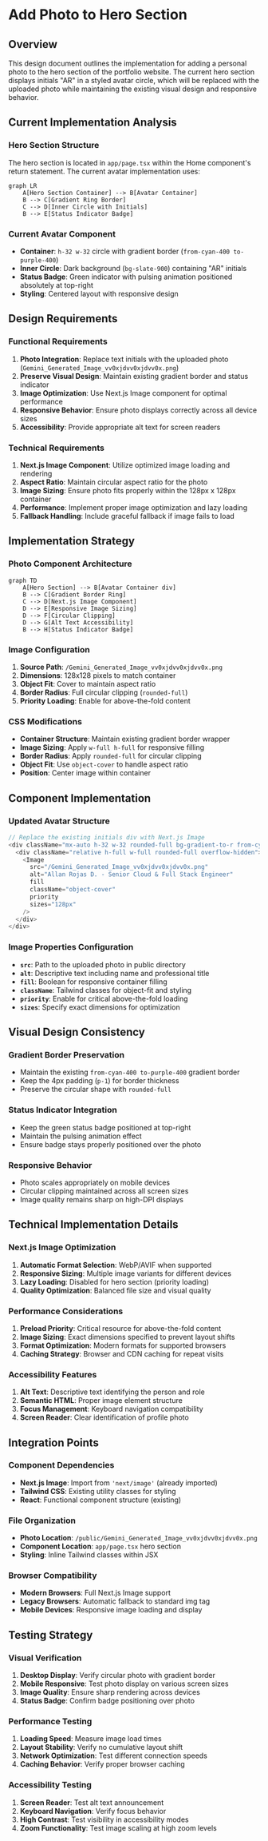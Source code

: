 # Add Photo to Hero Section

## Overview

This design document outlines the implementation for adding a personal photo to the hero section of the portfolio website. The current hero section displays initials "AR" in a styled avatar circle, which will be replaced with the uploaded photo while maintaining the existing visual design and responsive behavior.

## Current Implementation Analysis

### Hero Section Structure
The hero section is located in `app/page.tsx` within the Home component's return statement. The current avatar implementation uses:

```mermaid
graph LR
    A[Hero Section Container] --> B[Avatar Container]
    B --> C[Gradient Ring Border]
    C --> D[Inner Circle with Initials]
    B --> E[Status Indicator Badge]
```

### Current Avatar Component
- **Container**: `h-32 w-32` circle with gradient border (`from-cyan-400 to-purple-400`)
- **Inner Circle**: Dark background (`bg-slate-900`) containing "AR" initials
- **Status Badge**: Green indicator with pulsing animation positioned absolutely at top-right
- **Styling**: Centered layout with responsive design

## Design Requirements

### Functional Requirements
1. **Photo Integration**: Replace text initials with the uploaded photo (`Gemini_Generated_Image_vv0xjdvv0xjdvv0x.png`)
2. **Preserve Visual Design**: Maintain existing gradient border and status indicator
3. **Image Optimization**: Use Next.js Image component for optimal performance
4. **Responsive Behavior**: Ensure photo displays correctly across all device sizes
5. **Accessibility**: Provide appropriate alt text for screen readers

### Technical Requirements
1. **Next.js Image Component**: Utilize optimized image loading and rendering
2. **Aspect Ratio**: Maintain circular aspect ratio for the photo
3. **Image Sizing**: Ensure photo fits properly within the 128px x 128px container
4. **Performance**: Implement proper image optimization and lazy loading
5. **Fallback Handling**: Include graceful fallback if image fails to load

## Implementation Strategy

### Photo Component Architecture

```mermaid
graph TD
    A[Hero Section] --> B[Avatar Container div]
    B --> C[Gradient Border Ring]
    C --> D[Next.js Image Component]
    D --> E[Responsive Image Sizing]
    D --> F[Circular Clipping]
    D --> G[Alt Text Accessibility]
    B --> H[Status Indicator Badge]
```

### Image Configuration
1. **Source Path**: `/Gemini_Generated_Image_vv0xjdvv0xjdvv0x.png`
2. **Dimensions**: 128x128 pixels to match container
3. **Object Fit**: Cover to maintain aspect ratio
4. **Border Radius**: Full circular clipping (`rounded-full`)
5. **Priority Loading**: Enable for above-the-fold content

### CSS Modifications
- **Container Structure**: Maintain existing gradient border wrapper
- **Image Sizing**: Apply `w-full h-full` for responsive filling
- **Border Radius**: Apply `rounded-full` for circular clipping
- **Object Fit**: Use `object-cover` to handle aspect ratio
- **Position**: Center image within container

## Component Implementation

### Updated Avatar Structure
```typescript
// Replace the existing initials div with Next.js Image
<div className="mx-auto h-32 w-32 rounded-full bg-gradient-to-r from-cyan-400 to-purple-400 p-1">
  <div className="relative h-full w-full rounded-full overflow-hidden">
    <Image
      src="/Gemini_Generated_Image_vv0xjdvv0xjdvv0x.png"
      alt="Allan Rojas D. - Senior Cloud & Full Stack Engineer"
      fill
      className="object-cover"
      priority
      sizes="128px"
    />
  </div>
</div>
```

### Image Properties Configuration
- **`src`**: Path to the uploaded photo in public directory
- **`alt`**: Descriptive text including name and professional title
- **`fill`**: Boolean for responsive container filling
- **`className`**: Tailwind classes for object-fit and styling
- **`priority`**: Enable for critical above-the-fold loading
- **`sizes`**: Specify exact dimensions for optimization

## Visual Design Consistency

### Gradient Border Preservation
- Maintain the existing `from-cyan-400 to-purple-400` gradient border
- Keep the 4px padding (`p-1`) for border thickness
- Preserve the circular shape with `rounded-full`

### Status Indicator Integration
- Keep the green status badge positioned at top-right
- Maintain the pulsing animation effect
- Ensure badge stays properly positioned over the photo

### Responsive Behavior
- Photo scales appropriately on mobile devices
- Circular clipping maintained across all screen sizes
- Image quality remains sharp on high-DPI displays

## Technical Implementation Details

### Next.js Image Optimization
1. **Automatic Format Selection**: WebP/AVIF when supported
2. **Responsive Sizing**: Multiple image variants for different devices
3. **Lazy Loading**: Disabled for hero section (priority loading)
4. **Quality Optimization**: Balanced file size and visual quality

### Performance Considerations
1. **Preload Priority**: Critical resource for above-the-fold content
2. **Image Sizing**: Exact dimensions specified to prevent layout shifts
3. **Format Optimization**: Modern formats for supported browsers
4. **Caching Strategy**: Browser and CDN caching for repeat visits

### Accessibility Features
1. **Alt Text**: Descriptive text identifying the person and role
2. **Semantic HTML**: Proper image element structure
3. **Focus Management**: Keyboard navigation compatibility
4. **Screen Reader**: Clear identification of profile photo

## Integration Points

### Component Dependencies
- **Next.js Image**: Import from `'next/image'` (already imported)
- **Tailwind CSS**: Existing utility classes for styling
- **React**: Functional component structure (existing)

### File Organization
- **Photo Location**: `/public/Gemini_Generated_Image_vv0xjdvv0xjdvv0x.png`
- **Component Location**: `app/page.tsx` hero section
- **Styling**: Inline Tailwind classes within JSX

### Browser Compatibility
- **Modern Browsers**: Full Next.js Image support
- **Legacy Browsers**: Automatic fallback to standard img tag
- **Mobile Devices**: Responsive image loading and display

## Testing Strategy

### Visual Verification
1. **Desktop Display**: Verify circular photo with gradient border
2. **Mobile Responsive**: Test photo display on various screen sizes
3. **Image Quality**: Ensure sharp rendering across devices
4. **Status Badge**: Confirm badge positioning over photo

### Performance Testing
1. **Loading Speed**: Measure image load times
2. **Layout Stability**: Verify no cumulative layout shift
3. **Network Optimization**: Test different connection speeds
4. **Caching Behavior**: Verify proper browser caching

### Accessibility Testing
1. **Screen Reader**: Test alt text announcement
2. **Keyboard Navigation**: Verify focus behavior
3. **High Contrast**: Test visibility in accessibility modes
4. **Zoom Functionality**: Test image scaling at high zoom levels